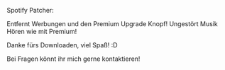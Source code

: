 Spotify Patcher:

Entfernt Werbungen und den Premium Upgrade Knopf!
Ungestört Musik Hören wie mit Premium!

Danke fürs Downloaden, viel Spaß! :D

Bei Fragen könnt ihr mich gerne kontaktieren!
